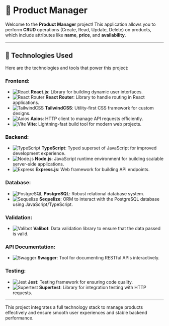 # 🛒 **Product Manager**

Welcome to the **Product Manager** project! This application allows you to perform **CRUD** operations (Create, Read, Update, Delete) on products, which include attributes like **name**, **price**, and **availability**.

---

## 🚀 **Technologies Used**

Here are the technologies and tools that power this project:

### **Frontend:**
- ![React](https://img.shields.io/badge/React-20232A?style=for-the-badge&logo=react&logoColor=61DAFB) **React.js**: Library for building dynamic user interfaces.
- ![React Router](https://img.shields.io/badge/React_Router-CA4245?style=for-the-badge&logo=react-router&logoColor=white) **React Router**: Library to handle routing in React applications.
- ![TailwindCSS](https://img.shields.io/badge/Tailwind_CSS-38B2AC?style=for-the-badge&logo=tailwind-css&logoColor=white) **TailwindCSS**: Utility-first CSS framework for custom designs.
- ![Axios](https://img.shields.io/badge/Axios-5A29E4?style=for-the-badge&logo=axios&logoColor=white) **Axios**: HTTP client to manage API requests efficiently.
- ![Vite](https://img.shields.io/badge/Vite-646CFF?style=for-the-badge&logo=vite&logoColor=white) **Vite**: Lightning-fast build tool for modern web projects.

### **Backend:**
- ![TypeScript](https://img.shields.io/badge/TypeScript-007ACC?style=for-the-badge&logo=typescript&logoColor=white) **TypeScript**: Typed superset of JavaScript for improved development experience.
- ![Node.js](https://img.shields.io/badge/Node.js-339933?style=for-the-badge&logo=node-dot-js&logoColor=white) **Node.js**: JavaScript runtime environment for building scalable server-side applications.
- ![Express](https://img.shields.io/badge/Express-000000?style=for-the-badge&logo=express&logoColor=white) **Express.js**: Web framework for building API endpoints.

### **Database:**
- ![PostgreSQL](https://img.shields.io/badge/PostgreSQL-316192?style=for-the-badge&logo=postgresql&logoColor=white) **PostgreSQL**: Robust relational database system.
- ![Sequelize](https://img.shields.io/badge/Sequelize-52B0E7?style=for-the-badge&logo=sequelize&logoColor=white) **Sequelize**: ORM to interact with the PostgreSQL database using JavaScript/TypeScript.

### **Validation:**
- ![Valibot](https://img.shields.io/badge/Valibot-5A29E4?style=for-the-badge&logo=data-validation&logoColor=white) **Valibot**: Data validation library to ensure that the data passed is valid.

### **API Documentation:**
- ![Swagger](https://img.shields.io/badge/Swagger-85EA2D?style=for-the-badge&logo=swagger&logoColor=black) **Swagger**: Tool for documenting RESTful APIs interactively.

### **Testing:**
- ![Jest](https://img.shields.io/badge/Jest-C21325?style=for-the-badge&logo=jest&logoColor=white) **Jest**: Testing framework for ensuring code quality.
- ![Supertest](https://img.shields.io/badge/Supertest-00BFFF?style=for-the-badge&logo=supertest&logoColor=white) **Supertest**: Library for integration testing with HTTP requests.

---

This project integrates a full technology stack to manage products effectively and ensure smooth user experiences and stable backend performance.

